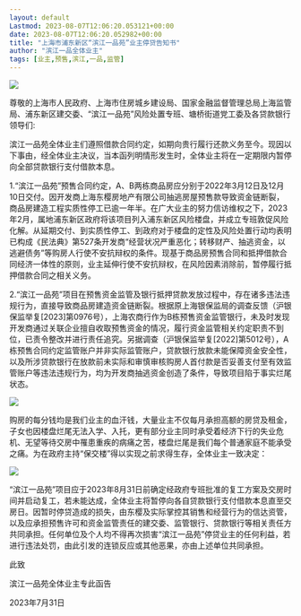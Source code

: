 ```yaml
---
layout: default
Lastmod: 2023-08-07T12:06:20.053121+00:00
date: 2023-08-07T12:06:20.052982+00:00
title: "上海市浦东新区“滨江一品苑”业主停贷告知书"
author: "滨江一品全体业主"
tags: [业主,预售,滨江,一品,监管]
---
```


![](https://images.weserv.nl/?url=https%3A//mmbiz.qpic.cn/sz_mmbiz_jpg/kh1Pf2wDDoMEZPyHxrpYkGcEc4icazuJ6DdBRfXgOL2sgeMHfibesdZ50k4mIBRJPGT4tQc7FJ1ia6F7icKM4958GQ/640%3Fwx_fmt%3Djpeg)

尊敬的上海市人民政府、上海市住房城乡建设局、国家金融监督管理总局上海监管局、浦东新区建交委、“滨江一品苑”风险处置专班、塘桥街道党工委及各贷款银行领导们:

滨江一品苑全体业主们遵照借款合同约定，如期向贵行履行还款义务至今。现因以下事由，经全体业主决议，当本函列明情形发生时，全体业主将在一定期限内暂停向全部贷款银行支付借款本息。

1.“滨江一品苑”预售合同约定，A、B两栋商品房应分别于2022年3月12日及12月10日交付。因开发商上海东樱房地产有限公司抽逃房屋预售款导致资金链断裂，商品房建造工程实质性停工已逾一年半。在广大业主的努力信访维权之下，2023年2月，属地浦东新区政府将该项目列入浦东新区风险楼盘，并成立专班敦促风险化解。从延期交付、到实质性停工、到政府对于楼盘的定性及风险处置行动均表明已构成《民法典》第527条开发商“经营状况严重恶化；转移财产、抽逃资金，以逃避债务”等购房人行使不安抗辩权的条件。现基于商品房预售合同和抵押借款合同经济一体性的原则，业主延伸行使不安抗辩权，在风险因素消除前，暂停履行抵押借款合同之相关义务。

2.“滨江一品苑”项目在预售资金监管及银行抵押贷款发放过程中，存在诸多违法违规行为，直接导致商品房建造资金链断裂。根据原上海银保监局的调查反馈（沪银保监举复\[2023\]第0976号），上海农商行作为B栋预售资金监管银行，未及时发现开发商通过关联企业擅自收取预售资金的情况，履行资金监管相关约定职责不到位，已责令整改并进行责任追究。另据调查（沪银保监举复\[2022\]第5012号），A栋预售合同约定监管账户并非实际监管账户，贷款银行放款未能保障资金安全性，以及所涉贷款银行在放款前未实际和审慎审核购房人首付款是否妥善支付至有效监管账户等违法违规行为，均为开发商抽逃资金创造了条件，导致项目陷于事实烂尾状态。

![](https://images.weserv.nl/?url=https%3A//mmbiz.qpic.cn/sz_mmbiz_jpg/kh1Pf2wDDoMEZPyHxrpYkGcEc4icazuJ6zsdguPibDV1pSbB9K3hv05tM915ibRftoUKiauY7CTTRr7soyxfaBEyqw/640%3Fwx_fmt%3Djpeg)

购房的每分钱均是我们业主的血汗钱，大量业主不仅每月承担高额的房贷及租金，子女也因楼盘烂尾无法入学、入托，更有部分业主同时承受着经济下行的失业危机、无望等待交房中罹患重疾的病痛之苦，楼盘烂尾是我们每个普通家庭不能承受之痛。为在政府主持“保交楼”得以实现之前求得生存，全体业主一致决定：

![](https://images.weserv.nl/?url=https%3A//mmbiz.qpic.cn/sz_mmbiz_jpg/kh1Pf2wDDoMEZPyHxrpYkGcEc4icazuJ6ptAfVG8xWu8BDgdd4rcNg1VUTkPmo65J8LlAhkvWDMYdsUNFLRTV7A/640%3Fwx_fmt%3Djpeg)

“滨江一品苑”项目应于2023年8月31日前确定经政府专班批准的复工方案及交房时间并启动复工，若未能达成，全体业主将暂停向各自贷款银行支付借款本息直至交房日。因暂时停贷造成的损失，由东樱及实际掌控其销售和经营行为的信达资管，以及应承担预售许可和资金监管责任的建交委、监管银行、贷款银行等相关责任方共同承担。任何单位及个人均不得再次损害“滨江一品苑”停贷业主的任何利益，若进行违法处罚，由此引发的连锁反应或其他恶果，亦由上述单位共同承担。

此致

滨江一品苑全体业主专此函告

2023年7月31日


